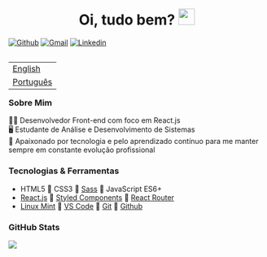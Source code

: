 <h1 align="center">Oi, tudo bem? <img
src="https://github.com/blackcater/blackcater/raw/main/images/Hi.gif" height="32" /></h1>

 [![Github](https://img.shields.io/badge/-Github-000?style=flat&logo=Github&logoColor=white)](https://github.com/victortavaresdev)
 [![Gmail](https://img.shields.io/badge/-Gmail-c14438?style=flat&logo=Gmail&logoColor=white)](mailto:victortavaresdev@gmail.com)
 [![Linkedin](https://img.shields.io/badge/-LinkedIn-blue?style=flat&logo=Linkedin&logoColor=white)](https://www.linkedin.com/in/victor-tavares-dev/)

<table align="right">
 <tr><td><a href="README_en.md">English</a></td></tr>
 <tr><td><a href="README.md">Português</a></td></tr>
</table>

### Sobre Mim

👨‍💻 Desenvolvedor Front-end com foco em React.js</br>
🖥️ Estudante de Análise e Desenvolvimento de Sistemas</br> 
💜 Apaixonado por tecnologia e pelo aprendizado contínuo para me manter sempre em constante evolução profissional 


### Tecnologias & Ferramentas

* HTML5 🔹 CSS3 🔹 <a href="https://sass-lang.com/">Sass</a> 🔹 JavaScript ES6+ </br>
* <a href="https://reactjs.org/">React.js</a> 🔹 <a href="https://styled-components.com/">Styled Components</a> 🔹 <a href="https://reactrouter.com/">React Router</a> </br>
* <a href="https://linuxmint.com/">Linux Mint</a> 🔹 <a href="https://code.visualstudio.com/">VS Code</a> 🔹 <a href="https://git-scm.com/">Git</a> 🔹 <a href="https://github.com/">Github</a>

### GitHub Stats

<div>
  <img src="https://github-readme-stats.vercel.app/api?username=victortavaresdev&show_icons=true&theme=tokyonight" />  
</div>




 
